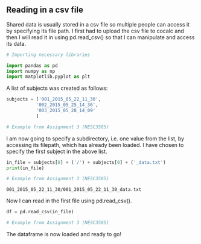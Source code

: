 ## Reading in a csv file

Shared data is usually stored in a csv file so multiple people can access it by specifying its file path. I first had to upload the csv file to cocalc and then I will read it in using pd.read_csv() so that I can manipulate and access its data.


```python
# Importing necessary libraries

import pandas as pd
import numpy as np
import matplotlib.pyplot as plt
```

A list of subjects was created as follows:


```python
subjects = ['001_2015_05_22_11_30',
           '002_2015_05_25_14_36',
           '003_2015_05_28_14_09'
           ]

# Example from Assignment 3 (NESC3505)
```

I am now going to specify a subdirectory, i.e. one value from the list, by accessing its filepath, which has already been loaded. I have chosen to specify the first subject in the above list.


```python
in_file = subjects[0] + ('/') + subjects[0] + ('_data.txt')
print(in_file)

# Example from Assignment 3 (NESC3505)
```

    001_2015_05_22_11_30/001_2015_05_22_11_30_data.txt


Now I can read in the first file using pd.read_csv().


```python
df = pd.read_csv(in_file)

# Example from Assignment 3 (NESC3505)
```

The dataframe is now loaded and ready to go!


```python

```
